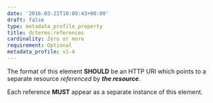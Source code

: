 ```yaml
---
date: '2016-03-21T10:00:43+00:00'
draft: false
type: metadata_profile_property
title: dcterms:references
cardinality: Zero or more
requirement: Optional
metadata_profile: v1-4
---
```

The format of this element **SHOULD** be an HTTP URI which points to a separate resource *referenced* by ***the resource***.

Each reference **MUST** appear as a separate instance of this element.
